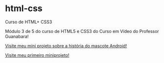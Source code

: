 # html-css
 Curso de HTML+ CSS3
 
 Módulo 3 de 5 do curso de HTML5 e CSS3 do Curso em Vídeo do Professor Guanabara!

 <a href ="https://antoniowelton.github.io/html-css/2-exercicios/desafios/desafio-010-android/android.html" target="_blank"> Visite meu mini projeto sobre a história do mascote Android!</a> <br>


 <a href="https://antoniowelton.github.io/html-css/2-exercicios/desafios/desafio-002/index.html" target="_blank">Visite meu primeiro miniprojeto!</a>

 


